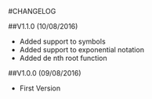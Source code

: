 #CHANGELOG


##V1.1.0 (10/08/2016)

* Added support to symbols
* Added support to exponential notation
* Added de nth root function

##V1.0.0 (09/08/2016)

* First Version